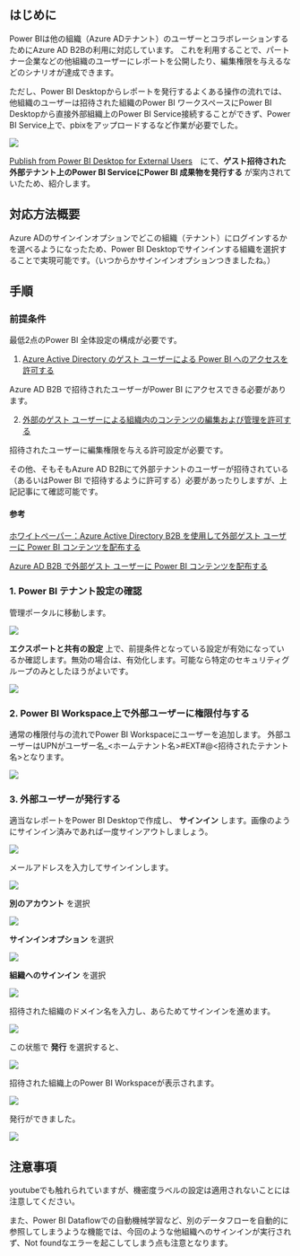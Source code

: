## はじめに

Power BIは他の組織（Azure ADテナント）のユーザーとコラボレーションするためにAzure AD B2Bの利用に対応しています。
これを利用することで、パートナー企業などの他組織のユーザーにレポートを公開したり、編集権限を与えるなどのシナリオが達成できます。

ただし、Power BI Desktopからレポートを発行するよくある操作の流れでは、他組織のユーザーは招待された組織のPower BI ワークスペースにPower BI Desktopから直接外部組織上のPower BI Service接続することができず、Power BI Service上で、pbixをアップロードするなど作業が必要でした。

![](.image/2022-08-02-17-44-47.png)

[Publish from Power BI Desktop for External Users](https://www.youtube.com/watch?v=x1xMxRXQ2So)　にて、**ゲスト招待された外部テナント上のPower BI ServiceにPower BI 成果物を発行する** が案内されていたため、紹介します。

## 対応方法概要

Azure ADのサインインオプションでどこの組織（テナント）にログインするかを選べるようになったため、Power BI Desktopでサインインする組織を選択することで実現可能です。（いつからかサインインオプションつきましたね。）

## 手順

### 前提条件

最低2点のPower BI 全体設定の構成が必要です。

1.  [Azure Active Directory のゲスト ユーザーによる Power BI へのアクセスを許可する](https://docs.microsoft.com/ja-jp/power-bi/admin/service-admin-portal-export-sharing)

Azure AD B2B で招待されたユーザーがPower BI にアクセスできる必要があります。


2. [外部のゲスト ユーザーによる組織内のコンテンツの編集および管理を許可する](https://docs.microsoft.com/ja-jp/power-bi/admin/service-admin-portal-export-sharing#allow-external-guest-users-to-edit-and-manage-content-in-the-organization)

招待されたユーザーに編集権限を与える許可設定が必要です。

その他、そもそもAzure AD B2Bにて外部テナントのユーザーが招待されている（あるいはPower BI で招待するように許可する）必要があったりしますが、上記記事にて確認可能です。

#### 参考

[ホワイトペーパー：Azure Active Directory B2B を使用して外部ゲスト ユーザーに Power BI コンテンツを配布する](https://docs.microsoft.com/ja-jp/power-bi/guidance/whitepaper-azure-b2b-power-bi)

[Azure AD B2B で外部ゲスト ユーザーに Power BI コンテンツを配布する](https://docs.microsoft.com/ja-jp/power-bi/enterprise/service-admin-azure-ad-b2b)

### 1. Power BI テナント設定の確認

管理ポータルに移動します。

![](.image/2022-08-02-17-54-00.png)


**エクスポートと共有の設定** 上で、前提条件となっている設定が有効になっているか確認します。無効の場合は、有効化します。可能なら特定のセキュリティグループのみとしたほうがよいです。

![](.image/2022-08-02-17-55-24.png)

### 2. Power BI Workspace上で外部ユーザーに権限付与する

通常の権限付与の流れでPower BI Workspaceにユーザーを追加します。
外部ユーザーはUPNがユーザー名_<ホームテナント名>#EXT#@<招待されたテナント名>となります。

![](.image/2022-08-02-17-58-01.png)

### 3. 外部ユーザーが発行する

適当なレポートをPower BI Desktopで作成し、 **サインイン** します。画像のようにサインイン済みであれば一度サインアウトしましょう。

![](.image/2022-08-02-18-05-40.png)

メールアドレスを入力してサインインします。

![](.image/2022-08-02-18-06-57.png)

**別のアカウント** を選択

![](.image/2022-08-02-18-07-49.png)

**サインインオプション** を選択

![](.image/2022-08-02-18-08-20.png)

**組織へのサインイン** を選択

![](.image/2022-08-02-18-08-39.png)

招待された組織のドメイン名を入力し、あらためてサインインを進めます。

![](.image/2022-08-02-18-09-32.png)


この状態で **発行** を選択すると、

![](.image/2022-08-02-18-10-34.png)


招待された組織上のPower BI Workspaceが表示されます。

![](.image/2022-08-02-18-10-53.png)

発行ができました。

![](.image/2022-08-02-18-12-18.png)

## 注意事項

youtubeでも触れられていますが、機密度ラベルの設定は適用されないことには注意してください。

また、Power BI Dataflowでの自動機械学習など、別のデータフローを自動的に参照してしまうような機能では、今回のような他組織へのサインインが実行されず、Not foundなエラーを起こしてしまう点も注意となります。


